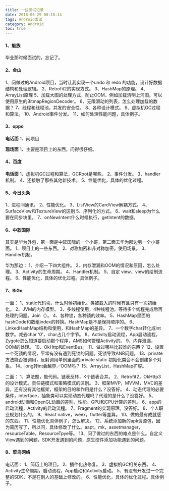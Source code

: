 ```yaml
---
title: 一些面试记录
date: 2018-06-29 00:18:14
tags: Android面试
category: Android
toc: true
---
```


#### 1、魅族
毕业那时候面试的，忘记了。

#### 2、金山
1、问做过的Android项目，当时让我实现一个undo 和 redo 的功能，设计好数据结构和处理逻辑。
2、Retrofit2的实现方式。
3、HashMap的原理。
4、ArrayList原理
5、加载大图的处理方式，防止OOM，例如加载清明上河图。可以使用原生的BitmapRegionDecoder。
6、无限滑动的列表，怎么处理加载的数据？
7、线程和线程池，并发的安全性。
8、各种设计模式。
9、虚拟机GC过程和算法。
10、Android事件分发。
11、如何处理性能问题，具体例子。

#### 3、oppo

**电话面**
1、问项目

**现场面**
1、主要是项目上的东西，问得很仔细。

#### 4、百度
**电话面**
1、虚拟机GC过程和算法，GCRoot是哪些。
2、事件分发。
3、handler机制。
4、还接触了那些其他新技术。
5、性能优化，具体的优化过程。

#### 5、今日头条
1、进程间通讯。
2、性能优化。
3、ListView的CardView解耦方式。
4、SurfaceView和TextureView的区别
5、序列化的方式。
6、wait和sleep为什么要在同步块里。
7、onNewIntent什么时候执行，getIntent的数据。

#### 6、中软国际
其实是华为外包，第一面是中软国际的一个小哥，第二面去华为那边另一个小哥面。
1、项目上的一些东西。
2、对称加密和非对称加密，使用场景。
3、Handler机制。

华为那边：
1、介绍一下四大组件。
2、内存泄漏和OOM的情况和原因，怎么处理。
3、Activity的生命周期。
4、Handler机制。
5、自定 view，view的绘制流程。
6、性能优化，具体的优化过程。具体例子。

#### 7、BiGo
一面：
1、static代码块，什么时候初始化。类被载入的时候有且只有一次初始化。
2、JVM的内存模型。
3、多线程使用，4种线程池。等待多个线程完成后再处理的问题。Join（）。
4、各种锁，各种锁的效率。
5、HashMap里面的hashCode和数组index的转换。HashMap是不是保持顺序的。
6、LinkedHashMap结构和使用，和HashMap的差异。
7、一个数字char转化成int数字。减去char '0'，char占几个字节。
8、Activity启动流程，App启动流程，Zygote怎么知道要启动那个程序，AMS如何管理Activity的。
9、内存泄漏，OOM的处理。
10、OkHttp和EventBus。
11、做过哪些比较难的东西？
12、设置一个死锁的情况，平常有没有遇到死锁的问题。死锁导致ANR问题。
13、private 方法能否被调用，反射调用单例里面的private static 初始化类会不会创建多个对象。
14、long转int会越界／OOM吗？
15、ArrayList，HashMap扩容。

二面：
1、算法题，敲代码。链表反转，K个链表合并。
2、Retrofit2，OkHttp3 的设计模式。责任链模式和策略模式的区别。
3、框架MVP，MVVM，MVC的差异，还有没有其他框架，框架的目的和作用是什么？没答好。
4、动态代理的必要条件，interface，抽象类可以实现动态代理吗？代理的是什么？没答好。
5、android动画和OpenGL动画的差别，性能。GPU和CPU计算的差别。
6、app的启动流程，Activity的启动流程。
7、Fragment的实现原理。没答好。
8、个人职业规划什么的。
9、React native，weex，flutter等差异。
10、做的最有成就感的东西。
11、性能优化具体例子，怎么解决。
12、系统添加新的apk资源包，因为简历写了，所以问，具体修改了什么。aapt，mk，assetmanager，resourceTable，ResourceTpye等。
13、问了做过的东西的难点是什么。自定义View遇到的问题，SDK开发遇到的问题，原生控件添加功能遇到的问题。


#### 8、菜鸟网络
电话面：
1、简历上的项目。
2、插件化热修复。
3、虚拟机GC相关东西。
4、Activity生命周期，启动流程，App启动和Activity启动。
5、有没有开发过一个完整的SDK，不是在别人的基础上修改的。
6、性能优化，具体的优化过程。具体例子。
